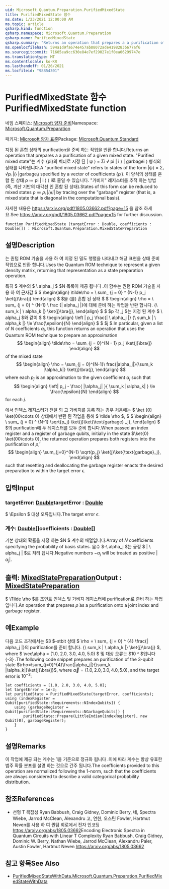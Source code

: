 ```yaml
---
uid: Microsoft.Quantum.Preparation.PurifiedMixedState
title: PurifiedMixedState 함수
ms.date: 1/23/2021 12:00:00 AM
ms.topic: article
qsharp.kind: function
qsharp.namespace: Microsoft.Quantum.Preparation
qsharp.name: PurifiedMixedState
qsharp.summary: "Returns an operation that prepares a a purification of a given mixed state.\rA \"purified mixed state\" refers to states of the form |ψ⟩ = Σᵢ √\U0001D45Dᵢ |\U0001D456⟩ |garbageᵢ⟩ specified by a vector of\rcoefficients {\U0001D45Dᵢ}. States of this form can be reduced to mixed states ρ ≔ \U0001D45Dᵢ |\U0001D456⟩⟨\U0001D456| by tracing over the \"garbage\"\rregister (that is, a mixed state that is diagonal in the computational basis).\r\rSee https://arxiv.org/pdf/1805.03662.pdf?page=15 for further discussion."
ms.openlocfilehash: 594a1d9fa674e457ab88072ade4198283b677af6
ms.sourcegitcommit: 71605ea9cc630e84e7ef29027e1f0ea06299747e
ms.translationtype: MT
ms.contentlocale: ko-KR
ms.lasthandoff: 01/26/2021
ms.locfileid: "98854301"
---
```

# <a name="purifiedmixedstate-function"></a><span data-ttu-id="da179-102">PurifiedMixedState 함수</span><span class="sxs-lookup"><span data-stu-id="da179-102">PurifiedMixedState function</span></span>

<span data-ttu-id="da179-103">네임 스페이스: [Microsoft 양자 준비](xref:Microsoft.Quantum.Preparation)</span><span class="sxs-lookup"><span data-stu-id="da179-103">Namespace: [Microsoft.Quantum.Preparation](xref:Microsoft.Quantum.Preparation)</span></span>

<span data-ttu-id="da179-104">패키지: [Microsoft 양자 표준](https://nuget.org/packages/Microsoft.Quantum.Standard)</span><span class="sxs-lookup"><span data-stu-id="da179-104">Package: [Microsoft.Quantum.Standard](https://nuget.org/packages/Microsoft.Quantum.Standard)</span></span>


<span data-ttu-id="da179-105">지정 된 혼합 상태의 purification을 준비 하는 작업을 반환 합니다.</span><span class="sxs-lookup"><span data-stu-id="da179-105">Returns an operation that prepares a a purification of a given mixed state.</span></span>
<span data-ttu-id="da179-106">"Purified mixed state"는 계수 {pi}의 벡터로 지정 된 | ψ ⟩ = Σi √ pi | i ⟩ | garbagei ⟩ 형식의 상태를 나타냅니다.</span><span class="sxs-lookup"><span data-stu-id="da179-106">A "purified mixed state" refers to states of the form |ψ⟩ = Σᵢ √𝑝ᵢ |𝑖⟩ |garbageᵢ⟩ specified by a vector of coefficients {𝑝ᵢ}.</span></span> <span data-ttu-id="da179-107">이 양식의 상태를 혼합 된 상태 ρ ≔ pi | i ⟩ ⟨ i로 줄일 수 있습니다. "가비지" 레지스터를 추적 하는 방법 (즉, 계산 기반의 대각선 인 혼합 된 상태).</span><span class="sxs-lookup"><span data-stu-id="da179-107">States of this form can be reduced to mixed states ρ ≔ 𝑝ᵢ |𝑖⟩⟨𝑖| by tracing over the "garbage" register (that is, a mixed state that is diagonal in the computational basis).</span></span>

<span data-ttu-id="da179-108">자세한 내용은 https://arxiv.org/pdf/1805.03662.pdf?page=15 을 참조 하세요.</span><span class="sxs-lookup"><span data-stu-id="da179-108">See https://arxiv.org/pdf/1805.03662.pdf?page=15 for further discussion.</span></span>

```qsharp
function PurifiedMixedState (targetError : Double, coefficients : Double[]) : Microsoft.Quantum.Preparation.MixedStatePreparation
```


## <a name="description"></a><span data-ttu-id="da179-109">설명</span><span class="sxs-lookup"><span data-stu-id="da179-109">Description</span></span>

<span data-ttu-id="da179-110">는 퀀텀 ROM 기술을 사용 하 여 지정 된 밀도 행렬을 나타내고 해당 표현을 상태 준비 작업으로 반환 합니다.</span><span class="sxs-lookup"><span data-stu-id="da179-110">Uses the Quantum ROM technique to represent a given density matrix, returning that representation as a state preparation operation.</span></span>

<span data-ttu-id="da179-111">특히 $ 계수의 $ \ alpha_j $ $N 목록이 제공 됩니다 .이 함수는 퀀텀 ROM 기술을 사용 하 여 근사값 $ $ \begin{align} \tilde\rho = \ sum_ {j = 0} ^ {N-1} p_j \ket{j}\bra{j} \end{align} $ $을 (를) 혼합 된 상태 $ $ \begin{align} \rho = \ sum_ {j = 0} ^ {N-1} \ frac {| alpha_j |}에 대해 준비 하는 작업을 반환 합니다. {\ sum_k | \ alpha_k |} \ket{j}\bra{j}, \end{align} $ $ $p 각 _j $는 지정 된 계수 $ \ alpha_j $와 같이 $ $ \begin{align} \left | p_j \frac{| \ alpha_j |} {\ sum_k | \ alpha_k |} \le \frac{\epsilon}{N} \end{align} $ $ $j $.</span><span class="sxs-lookup"><span data-stu-id="da179-111">In particular, given a list of $N$ coefficients $\alpha_j$, this function returns an operation that uses the Quantum ROM technique to prepare an approximation $$ \begin{align} \tilde\rho = \sum_{j = 0}^{N - 1} p_j \ket{j}\bra{j} \end{align} $$ of the mixed state $$ \begin{align} \rho = \sum_{j = 0}^{N-1}\ frac{|alpha_j|}{\sum_k |\alpha_k|} \ket{j}\bra{j}, \end{align} $$ where each $p_j$ is an approximation to the given coefficient $\alpha_j$ such that $$ \begin{align} \left| p_j - \frac{ |\alpha_j| }{ \sum_k |\alpha_k| } \le \frac{\epsilon}{N} \end{align} $$ for each $j$.</span></span>

<span data-ttu-id="da179-112">에서 인덱스 레지스터가 전달 되 고 가비지를 등록 하는 경우 처음에는 $ \ket {0} \ket{00\cdots 0} 상태에서 반환 된 작업을 통해 $ \tilde \rho $, $ $ \begin{align} \ sum_ {j = 0} ^ {N-1} \sqrt{p_j} \ket{j}\ket{\text{garbage} _j}, \end{align} $ $의 purification에 두 레지스터를 모두 준비 합니다.</span><span class="sxs-lookup"><span data-stu-id="da179-112">When passed an index register and a register of garbage qubits, initially in the state $\ket{0} \ket{00\cdots 0}, the returned operation prepares both registers into the purification of $\tilde \rho$, $$ \begin{align} \sum_{j=0}^{N-1} \sqrt{p_j} \ket{j}\ket{\text{garbage}_j}, \end{align} $$ such that resetting and deallocating the garbage register enacts the desired preparation to within the target error $\epsilon$.</span></span>

## <a name="input"></a><span data-ttu-id="da179-113">입력</span><span class="sxs-lookup"><span data-stu-id="da179-113">Input</span></span>

### <a name="targeterror--double"></a><span data-ttu-id="da179-114">targetError: [Double](xref:microsoft.quantum.lang-ref.double)</span><span class="sxs-lookup"><span data-stu-id="da179-114">targetError : [Double](xref:microsoft.quantum.lang-ref.double)</span></span>

<span data-ttu-id="da179-115">$ \Epsilon $ 대상 오류입니다.</span><span class="sxs-lookup"><span data-stu-id="da179-115">The target error $\epsilon$.</span></span>


### <a name="coefficients--double"></a><span data-ttu-id="da179-116">계수: [Double](xref:microsoft.quantum.lang-ref.double)[]</span><span class="sxs-lookup"><span data-stu-id="da179-116">coefficients : [Double](xref:microsoft.quantum.lang-ref.double)[]</span></span>

<span data-ttu-id="da179-117">기본 상태의 확률을 지정 하는 $N $ 계수의 배열입니다.</span><span class="sxs-lookup"><span data-stu-id="da179-117">Array of $N$ coefficients specifying the probability of basis states.</span></span>
<span data-ttu-id="da179-118">음수 $-\ alpha_j $는 긍정 $ | \ alpha_j | $로 처리 됩니다.</span><span class="sxs-lookup"><span data-stu-id="da179-118">Negative numbers $-\alpha_j$ will be treated as positive $|\alpha_j|$.</span></span>



## <a name="output--mixedstatepreparation"></a><span data-ttu-id="da179-119">출력: [MixedStatePreparation](xref:Microsoft.Quantum.Preparation.MixedStatePreparation)</span><span class="sxs-lookup"><span data-stu-id="da179-119">Output : [MixedStatePreparation](xref:Microsoft.Quantum.Preparation.MixedStatePreparation)</span></span>

<span data-ttu-id="da179-120">$ \Tilde \rho $를 조인트 인덱스 및 가비지 레지스터에 purification로 준비 하는 작업입니다.</span><span class="sxs-lookup"><span data-stu-id="da179-120">An operation that prepares $\tilde \rho$ as a purification onto a joint index and garbage register.</span></span>

## <a name="example"></a><span data-ttu-id="da179-121">예</span><span class="sxs-lookup"><span data-stu-id="da179-121">Example</span></span>

<span data-ttu-id="da179-122">다음 코드 조각에서는 $3 $-stbit 상태 $ \rho = \ sum_ {j = 0} ^ {4} \frac{| alpha_j |}의 purification를 준비 합니다. {\ sum_k | \ alpha_k |} \ket{j}\bra{j} $, where $ \vec\alpha = (1.0, 2.0, 3.0, 4.0, 5.0) $ 및 대상 오류는 $10 ^ $입니다 {-3} .</span><span class="sxs-lookup"><span data-stu-id="da179-122">The following code snippet prepares an purification of the $3$-qubit state $\rho=\sum_{j=0}^{4}\frac{|alpha_j|}{\sum_k |\alpha_k|}\ket{j}\bra{j}$, where $\vec\alpha=(1.0, 2.0, 3.0, 4.0, 5.0)$, and the target error is $10^{-3}$:</span></span>

```qsharp
let coefficients = [1.0, 2.0, 3.0, 4.0, 5.0];
let targetError = 1e-3;
let purifiedState = PurifiedMixedState(targetError, coefficients);
using (indexRegister = Qubit[purifiedState::Requirements::NIndexQubits]) {
    using (garbageRegister = Qubit[purifiedState::Requirements::NGarbageQubits]) {
        purifiedState::Prepare(LittleEndian(indexRegister), new Qubit[0], garbageRegister);
    }
}
```

## <a name="remarks"></a><span data-ttu-id="da179-123">설명</span><span class="sxs-lookup"><span data-stu-id="da179-123">Remarks</span></span>

<span data-ttu-id="da179-124">이 작업에 제공 되는 계수는 1을 기준으로 정규화 됩니다 .이에 따라 계수는 항상 유효한 범주 확률 분포를 설명 하는 것으로 간주 됩니다.</span><span class="sxs-lookup"><span data-stu-id="da179-124">The coefficients provided to this operation are normalized following the 1-norm, such that the coefficients are always considered to describe a valid categorical probability distribution.</span></span>

## <a name="references"></a><span data-ttu-id="da179-125">참조</span><span class="sxs-lookup"><span data-stu-id="da179-125">References</span></span>

- <span data-ttu-id="da179-126">선형 T 복잡성 Ryan Babbush, Craig Gidney, Dominic Berry, 네, Spectra Wiebe, Jarrod McClean, Alexandru 고, 연한, 오스틴 Fowler, Hartmut Neven를 사용 하 여 퀀텀 회로에서 전자 인코딩 https://arxiv.org/abs/1805.03662</span><span class="sxs-lookup"><span data-stu-id="da179-126">Encoding Electronic Spectra in Quantum Circuits with Linear T Complexity Ryan Babbush, Craig Gidney, Dominic W. Berry, Nathan Wiebe, Jarrod McClean, Alexandru Paler, Austin Fowler, Hartmut Neven https://arxiv.org/abs/1805.03662</span></span>

## <a name="see-also"></a><span data-ttu-id="da179-127">참고 항목</span><span class="sxs-lookup"><span data-stu-id="da179-127">See Also</span></span>

- [<span data-ttu-id="da179-128">PurifiedMixedStateWithData.</span><span class="sxs-lookup"><span data-stu-id="da179-128">Microsoft.Quantum.Preparation.PurifiedMixedStateWithData</span></span>](xref:Microsoft.Quantum.Preparation.PurifiedMixedStateWithData)